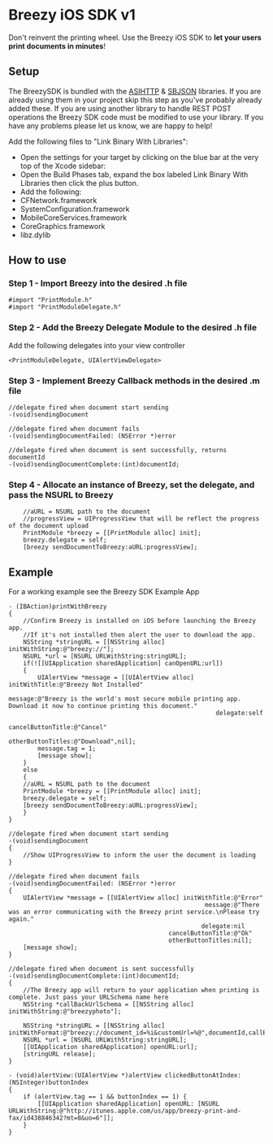 Breezy iOS SDK v1
============================

Don't reinvent the printing wheel. Use the Breezy iOS SDK to **let your users print documents in minutes**!

Setup
----------------


The BreezySDK is bundled with the [ASIHTTP](https://github.com/pokeb/asi-http-request/tree) & [SBJSON](https://github.com/stig/json-framework/) libraries. If you are already using them in your project skip this step as you've probably already added these.  If you are using another library to handle REST POST operations the Breezy SDK code must be modified to use your library. If you have any problems please let us know, we are happy to help!

Add the following files to "Link Binary With Libraries":

- Open the settings for your target by clicking on the blue bar at the very top of the Xcode sidebar:
- Open the Build Phases tab, expand the box labeled Link Binary With Libraries then click the plus button.
- Add the following: 
- CFNetwork.framework
- SystemConfiguration.framework
- MobileCoreServices.framework
- CoreGraphics.framework
- libz.dylib

How to use
----------------

### Step 1 - Import Breezy into the desired .h file
```objc
#import "PrintModule.h"
#import "PrintModuleDelegate.h"
```

### Step 2 - Add the Breezy Delegate Module to the desired .h file
Add the following delegates into your view controller
```
<PrintModuleDelegate, UIAlertViewDelegate>
```

### Step 3 - Implement Breezy Callback methods in the desired .m file
```objc
//delegate fired when document start sending
-(void)sendingDocument 
```

```objc
//delegate fired when document fails
-(void)sendingDocumentFailed: (NSError *)error 
```

```objc
//delegate fired when document is sent successfully, returns documentId
-(void)sendingDocumentComplete:(int)documentId; 
```

### Step 4 - Allocate an instance of Breezy, set the delegate, and pass the NSURL to Breezy
```objc
	//aURL = NSURL path to the document
	//progressView = UIProgressView that will be reflect the progress of the document upload
    PrintModule *breezy = [[PrintModule alloc] init];
    breezy.delegate = self;
    [breezy sendDocumentToBreezy:aURL:progressView];
```

Example
----------------

For a working example see the Breezy SDK Example App
```objc
- (IBAction)printWithBreezy 
{
    //Confirm Breezy is installed on iOS before launching the Breezy app. 
    //If it's not installed then alert the user to download the app.
    NSString *stringURL = [[NSString alloc] initWithString:@"breezy://"];
    NSURL *url = [NSURL URLWithString:stringURL];
    if(![[UIApplication sharedApplication] canOpenURL:url])
    {
        UIAlertView *message = [[UIAlertView alloc] initWithTitle:@"Breezy Not Installed"
                                                          message:@"Breezy is the world's most secure mobile printing app.  Download it now to continue printing this document."
                                                         delegate:self
                                                cancelButtonTitle:@"Cancel"
                                                otherButtonTitles:@"Download",nil];
        message.tag = 1;
        [message show];
    }
    else
    {
	//aURL = NSURL path to the document
    PrintModule *breezy = [[PrintModule alloc] init];
    breezy.delegate = self;
    [breezy sendDocumentToBreezy:aURL:progressView];
    }
}
```

```objc
//delegate fired when document start sending
-(void)sendingDocument
{   
    //Show UIProgressView to inform the user the document is loading
}
```

```objc
//delegate fired when document fails
-(void)sendingDocumentFailed: (NSError *)error
{
    UIAlertView *message = [[UIAlertView alloc] initWithTitle:@"Error"
                                                      message:@"There was an error communicating with the Breezy print service.\nPlease try again."
                                                     delegate:nil
                                            cancelButtonTitle:@"Ok"
                                            otherButtonTitles:nil];
    [message show];
}
```

```objc
//delegate fired when document is sent successfully
-(void)sendingDocumentComplete:(int)documentId;
{
	//The Breezy app will return to your application when printing is complete. Just pass your URLSchema name here
	NSString *callBackUrlSchema = [[NSString alloc] initWithString:@"breezyphoto"];

    NSString *stringURL = [[NSString alloc] initWithFormat:@"breezy://document_id=%i&customUrl=%@",documentId,callBackUrlSchema];
    NSURL *url = [NSURL URLWithString:stringURL];
    [[UIApplication sharedApplication] openURL:url];
    [stringURL release];
}
```
```objc
- (void)alertView:(UIAlertView *)alertView clickedButtonAtIndex:(NSInteger)buttonIndex
{
    if (alertView.tag == 1 && buttonIndex == 1) {
        [[UIApplication sharedApplication] openURL: [NSURL URLWithString:@"http://itunes.apple.com/us/app/breezy-print-and-fax/id438846342?mt=8&uo=6"]];
    }
}
```
